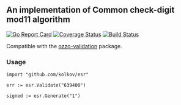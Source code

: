 ## An implementation of Common check-digit mod11 algorithm

[![Go Report Card](https://goreportcard.com/badge/github.com/kolkov/esr)](https://goreportcard.com/report/github.com/kolkov/esr)
[![Coverage Status](https://coveralls.io/repos/github/kolkov/esr/badge.svg?branch=master)](https://coveralls.io/github/kolkov/esr?branch=master)
[![Build Status](https://travis-ci.com/kolkov/esr.svg?branch=master)](https://travis-ci.com/kolkov/esr)

Compatible with the [ozzo-validation](https://github.com/go-ozzo/ozzo-validation) package.

### Usage ###

```
import "github.com/kolkov/esr"

err := esr.Validate("639400")

signed := esr.Generate("1")
```
